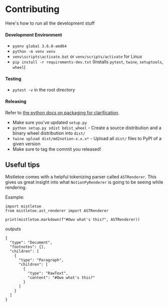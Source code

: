 # Contributing

Here's how to run all the development stuff

#### Development Environment
* `pyenv global 3.6.8-amd64`
* `python -m venv venv`
* `venv\scripts\activate.bat` or `venv/scripts/activate` for Linux
* `pip install -r requirements-dev.txt` (Installs `pytest`, `twine`, `setuptools`, `wheel`)

#### Testing
* `pytest -v` in the root directory

#### Releasing
Refer to [the python docs on packaging for clarification](https://packaging.python.org/tutorials/packaging-projects/).
* Make sure you've updated `setup.py`
* `python setup.py sdist bdist_wheel` - Create a source distribution and a binary wheel distribution into `dist/`
* `twine upload dist/md2notion-x.x.x*` - Upload all `dist/` files to PyPI of a given version
* Make sure to tag the commit you released!

## Useful tips
Mistletoe comes with a helpful tokenizing parser called `ASTRenderer`. This gives us great insight into what `NotionPyRenderer` is going to be seeing while rendering.

Example:
```
import mistletoe
from mistletoe.ast_renderer import ASTRenderer

print(mistletoe.markdown(f"#Owo what's this?", ASTRenderer))
```
outputs
```
{
  "type": "Document",
  "footnotes": {},
  "children": [
    {
      "type": "Paragraph",
      "children": [
        {
          "type": "RawText",
          "content": "#Owo what's this?"
        }
      ]
    }
  ]
}
```